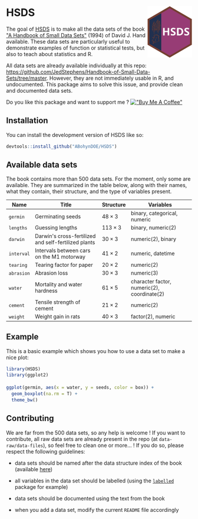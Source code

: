 # HSDS <img src="man/figures/logo.svg" align="right" height="139"/>

The goal of [HSDS](https://github.com/ABohynDOE/HSDS) is to make all the data sets of the book ["A Handbook of Small Data Sets"](https://www.routledge.com/A-Handbook-of-Small-Data-Sets/Hand-Daly-McConway-Lunn-Ostrowski/p/book/9780367449667) (1994) of David J. Hand available. These data sets are particularly useful to demonstrate examples of function or statistical tests, but also to teach about statistics and R.

All data sets are already available individually at this repo: <https://github.com/JedStephens/Handbook-of-Small-Data-Sets/tree/master>. However, they are not immediately usable in R, and undocumented. This package aims to solve this issue, and provide clean and documented data sets.

Do you like this package and want to support me ? [!["Buy Me A Coffee"](https://www.buymeacoffee.com/assets/img/custom_images/orange_img.png)](https://www.buymeacoffee.com/abohyn)

## Installation

You can install the development version of HSDS like so:

``` r
devtools::install_github("ABohynDOE/HSDS")
```

## Available data sets

The book contains more than 500 data sets. For the moment, only some are available. They are summarized in the table below, along with their names, what they contain, their structure, and the type of variables present.

| Name       | Title                                                | Structure      | Variables                                   |
|------------------|------------------|------------------|-------------------|
| `germin`   | Germinating seeds                                    | $48 \times 3$  | binary, categorical, numeric                |
| `lengths`  | Guessing lengths                                     | $113 \times 3$ | binary, numeric(2)                          |
| `darwin`   | Darwin's cross-fertilized and self-fertilized plants | $30 \times 3$  | numeric(2), binary                          |
| `interval` | Intervals between cars on the M1 motorway            | $41 \times 2$  | numeric, datetime                           |
| `tearing`  | Tearing factor for paper                             | $20 \times 2$  | numeric(2)                                  |
| `abrasion` | Abrasion loss                                        | $30 \times 3$  | numeric(3)                                  |
| `water`    | Mortality and water hardness                         | $61 \times 5$  | character factor, numeric(2), coordinate(2) |
| `cement`   | Tensile strength of cement                           | $21 \times 2$  | numeric(2)                                  |
| `weight`   | Weight gain in rats                                  | $40 \times 3$  | factor(2), numeric                          |

## Example

This is a basic example which shows you how to use a data set to make a nice plot:

``` r
library(HSDS)
library(ggplot2)

ggplot(germin, aes(x = water, y = seeds, color = box)) +
  geom_boxplot(na.rm = T) +
  theme_bw()
```

## Contributing

We are far from the 500 data sets, so any help is welcome ! If you want to contribute, all raw data sets are already present in the repo (at `data-raw/data-files`), so feel free to clean one or more... ! If you do so, please respect the following guidelines:

-   data sets should be named after the data structure index of the book (available [here](https://github.com/JedStephens/Handbook-of-Small-Data-Sets/blob/master/data_structure_index_HSDS.pdf))

-   all variables in the data set should be labelled (using the [`labelled`](https://cran.r-project.org/web/packages/labelled/vignettes/intro_labelled.html) package for example)

-   data sets should be documented using the text from the book

-   when you add a data set, modify the current `README` file accordingly
